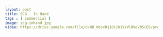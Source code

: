 ```yaml
---
layout: post
title: SCG - In Hand
tags : [ commercial ]
image: scg-inhand.jpg
video: https://drive.google.com/file/d/0B_NdsxRj1Djjb1YzVlBVeVBScEE/preview
---
```

